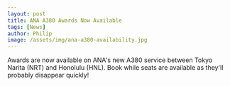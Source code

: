 ```yaml
---
layout: post
title: ANA A380 Awards Now Available
tags: [News]
author: Philip
image: /assets/img/ana-a380-availability.jpg
---
```


Awards are now available on ANA's new A380 service between Tokyo Narita (NRT) and Honolulu (HNL). Book while seats are available as they'll probably disappear quickly!
